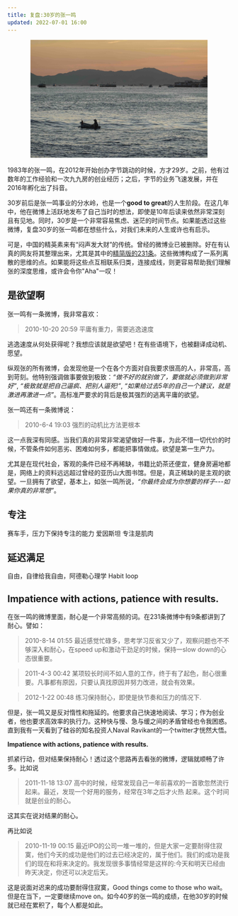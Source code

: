 ```yaml
---
title: 复盘:30岁的张一鸣
updated: 2022-07-01 16:00
---
```


<p align="center">
<img src="/images/boat.jpg" alt="boat" width="400"/>
</p>

1983年的张一鸣，在2012年开始创办字节跳动的时候，方才29岁。之前，他有过数年的工作经验和一次九九房的创业经历；之后，字节的业务飞速发展，并在2016年孵化出了抖音。

30岁前后是张一鸣事业的分水岭，也是一个**good to great**的人生阶段。在这几年中，他在微博上活跃地发布了自己当时的想法，即使是10年后读来依然非常深刻且有见地。同时，30岁是一个非常容易焦虑、迷茫的时间节点。如果能透过这些微博，复盘30岁的张一鸣都在想些什么，对我们未来的人生或许也有启示。

可是，中国的精英素来有“闷声发大财”的传统。曾经的微博业已被删除。好在有认真的网友将其整理出来，尤其是其中的[精简版的231条]()。这些微博构成了一系列离散的思维的点。如果能将这些点互相联系归类，连接成线，则更容易帮助我们理解张的深度思维，或许会令你"Aha"一叹！

<!-- 计算机视觉领域有一个很有名的算法，叫做Vocabulary Tree(词汇树)。我们通过一张图片中一组特征出现的频率来描述这张图片。比如，梵高的画中扭曲的线条的频率就尤其高。通过这种方法，我们也可以对张一鸣的微博建立一个基于词频的词汇数，来辅助为其画像。

通过统计网友整理的[张一鸣的231条精华微博]()，我们可以得到词频排序如下：

1. 专注8
2. 延迟满足7
3. 健康/锻炼6
4. 沟通6
4. 耐心5
5. 行动4
6. 惰性4
6. 欲望/动机3
7. 极致3 -->

## 是欲望啊

张一鸣有一条微博，我非常喜欢：

> 2010-10-20 20:59 平庸有重力，需要逃逸速度

逃逸速度从何处获得呢？我想应该就是欲望吧！在有些语境下，也被翻译成动机、愿望。

纵观张的所有微博，会发现他是一个在各个方面对自我要求很高的人，非常高，高到苛刻。他特别强调做事要做到极致：_“做不好的就别做了，要做就必须做到非常好”_, _“极致就是把自己逼疯、把别人逼死!”_, _“如果给过去5年的自己一个建议，就是激进再激进一点”_。高标准严要求的背后是极其强烈的逃离平庸的欲望。

张一鸣还有一条微博说：

> 2010-6-4 19:03 强烈的动机比方法更根本

这一点我深有同感。当我们真的非常非常渴望做好一件事，为此不惜一切代价的时候，不管条件如何恶劣、困难如何多，都能把事情做成。欲望是第一生产力。

尤其是在现代社会，客观的条件已经不再稀缺，书籍比奶茶还便宜，健身房遍地都是，网络上的资料远远超过曾经的亚历山大图书馆。但是，真正稀缺的是主观的欲望。一旦拥有了欲望，基本上，如张一鸣所说，_“你最终会成为你想要的样子---如果你真的非常想”_。



## 专注

赛车手，压力下保持专注的能力
爱因斯坦
专注是肌肉


## 延迟满足 

自由，自律给我自由，阿德勒心理学
Habit loop


## Impatience with actions, patience with results.

在张一鸣的微博里面，耐心是一个非常高频的词。在231条微博中有9条都讲到了耐心。譬如：

> 2010-8-14 01:55 最近感觉忙碌多，思考学习反省又少了，观察问题也不不够深入和耐心，在speed up和激动干劲足的时候，保持一slow down的心态很重要。

> 2011-4-3 00:42 某项较长时间不如人意的工作，终于有了起色，耐心很重要。凡事都有原因，只要认真找原因并努力改进，就会有效果。

> 2012-1-22 00:48 练习保持耐心，即使是快节奏和压力的情况下.

但是，张一鸣又是反对惰性和拖延的。他要求自己快速地阅读、学习；作为创业者，他也要求高效率的执行力。这种快与慢、急与缓之间的矛盾曾经也令我困惑。直到我有一天看到了硅谷的知名投资人Naval Ravikant的一个twitter才恍然大悟。

**Impatience with actions, patience with results.**

抓紧行动，但对结果保持耐心！透过这个思路再去看张的微博，逻辑就顺畅了许多。比如说

> 2011-11-18 13:07 高中的时候，经常发现自己一年前喜欢的一首歌忽然流行起来。最近，发现一个好用的服务，经常在3年之后才火热 起来。这个时间就是创业的耐心。

这其实在说对结果的耐心。

再比如说

> 2010-11-19 00:15 最近IPO的公司一堆一堆的，但是大家一定要耐得住寂寞，他们今天的成功是他们的过去已经决定的，属于他们。我们的成功是我们的现在和将来决定的。我发现很多事情经常是这样的:今天和明天已经由昨天决定，你还可以决定后天。

这是说面对迟来的成功要耐得住寂寞，Good things come to those who wait。但是在当下，一定要继续move on。如今40岁的张一鸣的成绩，在他30岁的时候就已经在累积了，每个人都是如此。










